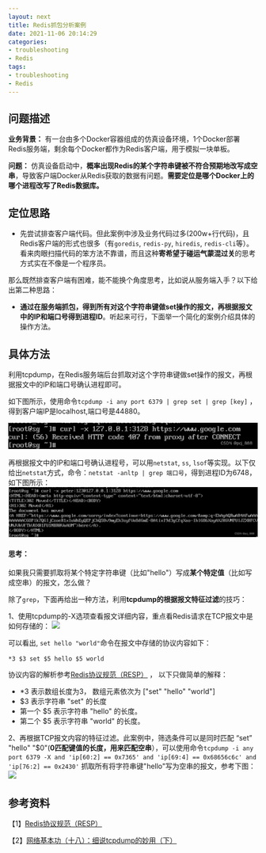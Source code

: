 ```yaml
---
layout: next
title: Redis抓包分析案例
date: 2021-11-06 20:14:29
categories:
- troubleshooting
- Redis
tags: 
- troubleshooting
- Redis
---
```


## 问题描述

**业务背景：** 有一台由多个Docker容器组成的仿真设备环境，1个Docker部署Redis服务端，剩余每个Docker都作为Redis客户端，用于模拟一块单板。

**问题：** 仿真设备启动中，**概率出现Redis的某个字符串键被不符合预期地改写成空串**，导致客户端Docker从Redis获取的数据有问题。**需要定位是哪个Docker上的哪个进程改写了Redis数据库。**

<!-- more -->

## 定位思路

* 先尝试排查客户端代码。但此案例中涉及业务代码过多(200w+行代码)，且Redis客户端的形式也很多（有`goredis`, `redis-py`, `hiredis`, `redis-cli`等）。看来肉眼扫描代码的笨方法不靠谱，而且这种**寄希望于碰运气蒙混过关**的思考方式实在不像是一个程序员。

那么既然排查客户端有困难，能不能换个角度思考，比如说从服务端入手？以下给出第二种思路：

* **通过在服务端抓包，得到所有对这个字符串键做set操作的报文，再根据报文中的IP和端口号得到进程ID**。听起来可行，下面举一个简化的案例介绍具体的操作方法。

## 具体方法

利用tcpdump，在Redis服务端后台抓取对这个字符串键做set操作的报文，再根据报文中的IP和端口号确认进程即可。

如下图所示，使用命令`tcpdump -i any port 6379 | grep set | grep [key]` ，得到客户端IP是localhost,端口号是44880。 

![](image1.png)


再根据报文中的IP和端口号确认进程号，可以用`netstat`, `ss`, `lsof`等实现。以下仅给出`netstat`方式，命令：`netstat -anltp | grep 端口号`，得到进程ID为6748，如下图所示：
![](image2.png)


#### 思考：

如果我只需要抓取将某个特定字符串键（比如"hello"）写成**某个特定值**（比如写成空串）的报文，怎么做？

除了`grep`，下面再给出一种方法，利用**tcpdump的根据报文特征过滤**的技巧：

1、使用tcpdump的-X选项查看报文详细内容，重点看Redis请求在TCP报文中是如何存储的：
![](image3.png)


可以看出, `set hello "world"`命令在报文中存储的协议内容如下：

```
*3 $3 set $5 hello $5 world
```

协议内容的解析参考[Redis协议规范（RESP）](https://redis.io/topics/protocol) ， 以下只做简单的解释：

* *3 表示数组长度为3， 数组元素依次为 ["set" "hello" "world"]
* $3 表示字符串 "set" 的长度
* 第一个 $5 表示字符串 "hello" 的长度。
* 第二个 $5 表示字符串 "world" 的长度。

2、再根据TCP报文内容的特征过滤。此案例中，筛选条件可以是同时匹配 “set” "hello" "$0"(**0匹配键值的长度，用来匹配空串**），可以使用命令`tcpdump -i any port 6379 -X and 'ip[60:2] == 0x7365' and 'ip[69:4] == 0x68656c6c' and 'ip[76:2] == 0x2430'` 抓取所有将字符串键"hello"写为空串的报文，参考下图：
![](image4.png)
## 参考资料

【1】[Redis协议规范（RESP）](https://redis.io/topics/protocol)

【2】[网络基本功（十八）：细说tcpdump的妙用（下）](https://wizardforcel.gitbooks.io/network-basic/content/17.html)

